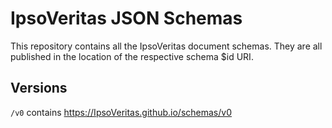 IpsoVeritas JSON Schemas
=======================

This repository contains all the IpsoVeritas document schemas. They are all published in the location of the respective schema $id URI.

## Versions
`/v0` contains https://IpsoVeritas.github.io/schemas/v0